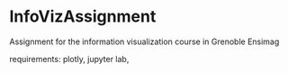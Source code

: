 # InfoVizAssignment
Assignment for the information visualization course in Grenoble Ensimag

requirements: plotly, jupyter lab, 
